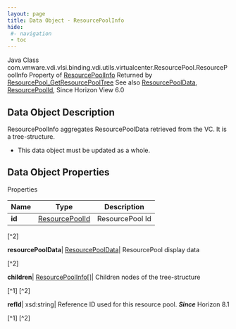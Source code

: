 ```yaml
---
layout: page
title: Data Object - ResourcePoolInfo
hide:
 #- navigation
 - toc
---
```






Java Class
    com.vmware.vdi.vlsi.binding.vdi.utils.virtualcenter.ResourcePool.ResourcePoolInfo
Property of
     [ResourcePoolInfo](vdi.utils.virtualcenter.ResourcePool.ResourcePoolInfo.md#field_detail)
Returned by
     [ResourcePool_GetResourcePoolTree](vdi.utils.virtualcenter.ResourcePool.md#getResourcePoolTree)
See also
     [ResourcePoolData](vdi.utils.virtualcenter.ResourcePool.ResourcePoolData.md), [ResourcePoolId](vdi.entity.ResourcePoolId.md), 
Since 
    Horizon View 6.0

## Data Object Description 

ResourcePoolInfo aggregates ResourcePoolData retrieved from the VC. It is a tree-structure. 

  * This data object must be updated as a whole.



## Data Object Properties

Properties

Name |  Type |  Description   
---|---|---  
**id**| [ResourcePoolId](vdi.entity.ResourcePoolId.md)|  ResourcePool Id   


[^2]

  
**resourcePoolData**| [ResourcePoolData](vdi.utils.virtualcenter.ResourcePool.ResourcePoolData.md)|  ResourcePool display data   


[^2]

  
**children**| [ResourcePoolInfo[]](vdi.utils.virtualcenter.ResourcePool.ResourcePoolInfo.md)|  Children nodes of the tree-structure   


[^1]
[^2]

  
**refId**|  xsd:string|  Reference ID used for this resource pool.  **_Since_** Horizon 8.1  


[^1]
[^2]

  
  

  

